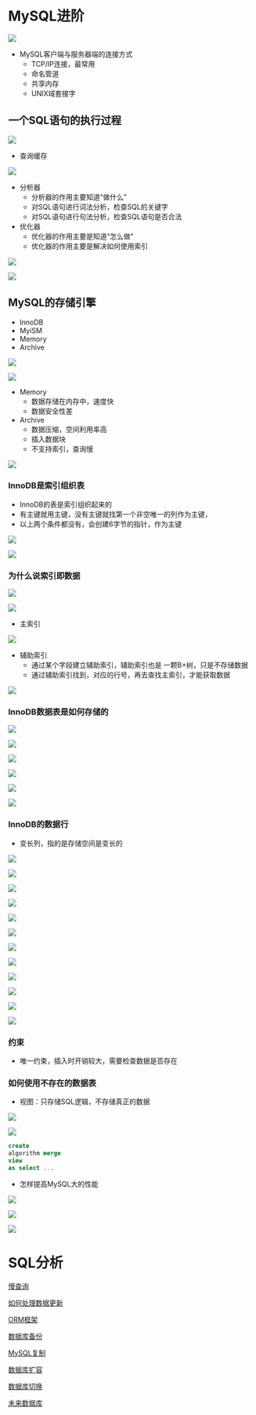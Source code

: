 # MySQL进阶

![](https://notes-pic-cjs.oss-cn-chengdu.aliyuncs.com/obsidian/image_opDKrRDeg7.png)

-   MySQL客户端与服务器端的连接方式
    -   TCP/IP连接，最常用
    -   命名管道&#x20;
    -   共享内存
    -   UNIX域套接字

## 一个SQL语句的执行过程

![](https://notes-pic-cjs.oss-cn-chengdu.aliyuncs.com/obsidian/image_o6bOXJTQRP.png)

-   查询缓存

![](https://notes-pic-cjs.oss-cn-chengdu.aliyuncs.com/obsidian/image_s0nZoaVtfL.png)

-   分析器
    -   分析器的作用主要知道“做什么”
    -   对SQL语句进行词法分析，检查SQL的关键字
    -   对SQL语句进行句法分析，检查SQL语句是否合法
-   优化器
    -   优化器的作用主要是知道“怎么做”
    -   优化器的作用主要是解决如何使用索引

![](https://notes-pic-cjs.oss-cn-chengdu.aliyuncs.com/obsidian/image_jIMObeoH4g.png)

![](https://notes-pic-cjs.oss-cn-chengdu.aliyuncs.com/obsidian/image__goqPz6aiK.png)

## MySQL的存储引擎

-   InnoDB
-   MyiSM
-   Memory
-   Archive

![](https://notes-pic-cjs.oss-cn-chengdu.aliyuncs.com/obsidian/image_pd5xwV7l8R.png)

![](https://notes-pic-cjs.oss-cn-chengdu.aliyuncs.com/obsidian/image_38BYiYqFzc.png)

-   Memory
    -   数据存储在内存中，速度快
    -   数据安全性差
-   Archive
    -   数据压缩，空间利用率高
    -   插入数据块
    -   不支持索引，查询慢

![](https://notes-pic-cjs.oss-cn-chengdu.aliyuncs.com/obsidian/image_RveGaae8uR.png)

### InnoDB是索引组织表

-   InnoDB的表是索引组织起来的
-   有主键就用主键，没有主键就找第一个非空唯一的列作为主键，
-   以上两个条件都没有，会创建6字节的指针，作为主键

![](https://notes-pic-cjs.oss-cn-chengdu.aliyuncs.com/obsidian/image_TkKEMngean.png)

![](https://notes-pic-cjs.oss-cn-chengdu.aliyuncs.com/obsidian/image_U3LQZmG93x.png)

### 为什么说索引即数据

![](https://notes-pic-cjs.oss-cn-chengdu.aliyuncs.com/obsidian/image_-6jqMF8gcH.png)

![](https://notes-pic-cjs.oss-cn-chengdu.aliyuncs.com/obsidian/image_eWDACz2_Dy.png)

-   主索引

![](https://notes-pic-cjs.oss-cn-chengdu.aliyuncs.com/obsidian/image__7DAZ5BC_u.png)

-   辅助索引
    -   通过某个字段建立辅助索引，辅助索引也是 一颗B+树，只是不存储数据
    -   通过辅助索引找到，对应的行号，再去查找主索引，才能获取数据

![](https://notes-pic-cjs.oss-cn-chengdu.aliyuncs.com/obsidian/image_B_82-17XTg.png)

### InnoDB数据表是如何存储的

![](https://notes-pic-cjs.oss-cn-chengdu.aliyuncs.com/obsidian/image_m3NCjKYS67.png)

![](https://notes-pic-cjs.oss-cn-chengdu.aliyuncs.com/obsidian/image_4PX2yfL_U3.png)

![](https://notes-pic-cjs.oss-cn-chengdu.aliyuncs.com/obsidian/image_JSXLljGz2v.png)

![](https://notes-pic-cjs.oss-cn-chengdu.aliyuncs.com/obsidian/image_PloEUefWXq.png)

![](https://notes-pic-cjs.oss-cn-chengdu.aliyuncs.com/obsidian/image_WEHPTocaAp.png)

![](https://notes-pic-cjs.oss-cn-chengdu.aliyuncs.com/obsidian/image_ZfYaz--9R9.png)

### InnoDB的数据行

-   变长列，指的是存储空间是变长的

![](https://notes-pic-cjs.oss-cn-chengdu.aliyuncs.com/obsidian/image_d36BiqgNLu.png)

![](https://notes-pic-cjs.oss-cn-chengdu.aliyuncs.com/obsidian/image_wscO12lBU6.png)

![](https://notes-pic-cjs.oss-cn-chengdu.aliyuncs.com/obsidian/image_J3kKlvc3xZ.png)

![](https://notes-pic-cjs.oss-cn-chengdu.aliyuncs.com/obsidian/image_S_zLYcgRsf.png)

![](https://notes-pic-cjs.oss-cn-chengdu.aliyuncs.com/obsidian/image_qkfAiAZPK3.png)

![](https://notes-pic-cjs.oss-cn-chengdu.aliyuncs.com/obsidian/image_EceMZ8QznK.png)

![](https://notes-pic-cjs.oss-cn-chengdu.aliyuncs.com/obsidian/image_Byy1U65sW2.png)

![](https://notes-pic-cjs.oss-cn-chengdu.aliyuncs.com/obsidian/image_CPdr0iBqDD.png)

![](https://notes-pic-cjs.oss-cn-chengdu.aliyuncs.com/obsidian/image_9vWkQultQS.png)

![](https://notes-pic-cjs.oss-cn-chengdu.aliyuncs.com/obsidian/image_qBddgvqqh0.png)

![](https://notes-pic-cjs.oss-cn-chengdu.aliyuncs.com/obsidian/image_z0KMkJTXmY.png)

![](https://notes-pic-cjs.oss-cn-chengdu.aliyuncs.com/obsidian/image_waVPllHByp.png)

### 约束

-   唯一约束，插入时开销较大，需要检查数据是否存在

### 如何使用不存在的数据表

-   视图：只存储SQL逻辑，不存储真正的数据

![](https://notes-pic-cjs.oss-cn-chengdu.aliyuncs.com/obsidian/image_rch_wSLgCR.png)

![](https://notes-pic-cjs.oss-cn-chengdu.aliyuncs.com/obsidian/image_ouWx0299Wl.png)

```sql
create 
algorithm merge
view 
as select ...


```

-   怎样提高MySQL大的性能

![](https://notes-pic-cjs.oss-cn-chengdu.aliyuncs.com/obsidian/image_cPlwoRzIcQ.png)

![](https://notes-pic-cjs.oss-cn-chengdu.aliyuncs.com/obsidian/image_HMmclScCxO.png)

![](https://notes-pic-cjs.oss-cn-chengdu.aliyuncs.com/obsidian/image_qxj_573gaT.png)

# SQL分析

[慢查询](obsidian://open?vault=notes&file=MySQL%2F%E6%85%A2%E6%9F%A5%E8%AF%A2)

[如何处理数据更新](obsidian://open?vault=notes&file=MySQL%2F%E5%A6%82%E4%BD%95%E5%A4%84%E7%90%86%E6%95%B0%E6%8D%AE%E6%9B%B4%E6%96%B0)

[ORM框架](obsidian://open?vault=notes&file=MySQL%2FORM%E6%A1%86%E6%9E%B6)

[数据库备份](obsidian://open?vault=notes&file=MySQL%2F%E6%95%B0%E6%8D%AE%E5%BA%93%E5%A4%87%E4%BB%BD)

[MySQL复制](obsidian://open?vault=notes&file=MySQL%2FMySQL%E5%A4%8D%E5%88%B6)

[数据库扩容](obsidian://open?vault=notes&file=MySQL%2F%E6%95%B0%E6%8D%AE%E5%BA%93%E6%89%A9%E5%AE%B9)

[数据库切换](obsidian://open?vault=notes&file=MySQL%2F%E6%95%B0%E6%8D%AE%E5%BA%93%E5%88%87%E6%8D%A2)

[未来数据库](obsidian://open?vault=notes&file=MySQL%2F%E6%9C%AA%E6%9D%A5%E6%95%B0%E6%8D%AE%E5%BA%93)
